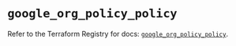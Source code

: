 # `google_org_policy_policy`

Refer to the Terraform Registry for docs: [`google_org_policy_policy`](https://registry.terraform.io/providers/hashicorp/google/6.22.0/docs/resources/org_policy_policy).
